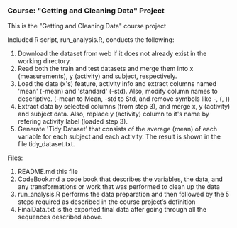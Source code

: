 ### Course: "Getting and Cleaning Data" Project

This is the "Getting and Cleaning Data" course project

Included R script, run_analysis.R, conducts the following:
1. Download the dataset from web if it does not already exist in the working directory.
2. Read both the train and test datasets and merge them into x (measurements), y (activity) and subject, respectively.
3. Load the data (x's) feature, activity info and extract columns named 'mean' (-mean) and 'standard' (-std). Also, modify column names to descriptive. (-mean to Mean, -std to Std, and remove symbols like -, (, ))
4. Extract data by selected columns (from step 3), and merge x, y (activity) and subject data. Also, replace y (activity) column to it's name by refering activity label (loaded step 3).
5. Generate 'Tidy Dataset' that consists of the average (mean) of each variable for each subject and each activity. The result is shown in the file tidy_dataset.txt.

Files:
1. README.md this file
2. CodeBook.md a code book that describes the variables, the data, and any transformations or work that was performed to clean up the data
3. run_analysis.R performs the data preparation and then followed by the 5 steps required as described in the course project’s definition
4. FinalData.txt is the exported final data after going through all the sequences described above.
